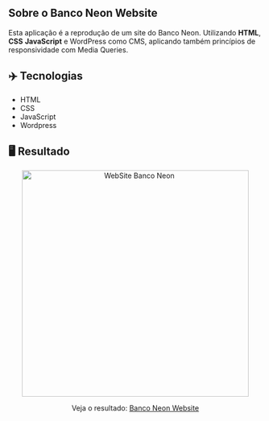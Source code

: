 ## Sobre o Banco Neon Website

Esta aplicação é a reprodução de um site do Banco Neon. Utilizando **HTML**, **CSS** **JavaScript** e WordPress como CMS, aplicando também princípios de responsividade com Media Queries.

## ✈️ Tecnologias

- HTML
- CSS
- JavaScript
- Wordpress

## 🖥️ Resultado

<div align="center">
  <img alt="WebSite Banco Neon" src="https://imgur.com/a/eUjYrUq" width="450px"> 
  <p>Veja o resultado: <a href="https://danielrochadev.github.io/bank-neon-website/" target="_blank">Banco Neon Website</a></p>
</div>
